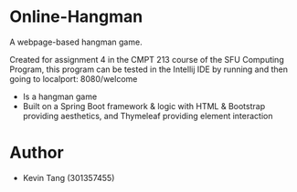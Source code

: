 # Online-Hangman
A webpage-based hangman game.

Created for assignment 4 in the CMPT 213 course of the SFU Computing Program, this program can be tested in the Intellij IDE by running and then going to localport: 8080/welcome

- Is a hangman game 
- Built on a Spring Boot framework & logic with HTML & Bootstrap providing aesthetics, and Thymeleaf providing element interaction

# Author
- Kevin Tang (301357455)
